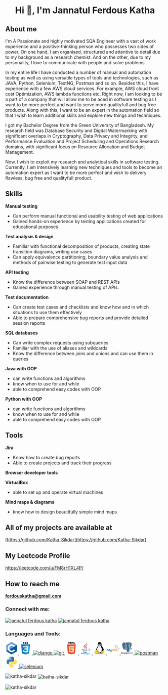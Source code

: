 
<h1 align="center">Hi 👋, I'm Jannatul Ferdous Katha</h1>

## About me 

I'm A Passionate and highly motivated SQA Engineer with a vast of work experience and a positive-thinking person who possesses two sides of power. On one hand, I am organised, structured and attentive to detail due to my background as a research chemist. And on the other, due to my personality, I love to communicate with people and solve problems.

In my entire life I have conducted a number of manual and automation testing as well as using versatile types of tools and technologies, such as JAVA, Python, Selenium, TestNG, Postman and so on. Besides this, I have experience with a few AWS cloud services. For example, AWS cloud front cost Optimization, AWS lambda functions etc. Right now, I am looking to be a part of a company that will allow me to be aced in software testing as I want to be more perfect and want to serve more qualityfull and bug free products. Along with this, I want to be an expert in the automation field so that I wish to learn additional skills and explore new things and techniques.

I got my Bachelor Degree from the Green University of Bangladesh. My research field was Database Security and Digital Watermarking with significant overlaps in Cryptography, Data Privacy and Integrity, and Performance Evaluation and Project Scheduling and Operations Research domains, with significant focus on Resource Allocation and Budget Management.

Now, I wish to exploit my research and analytical skills in software testing. Currently, I am intensively learning new techniques and tools to become an automation expert as I want to be more perfect and wish to delivery flawless, bug free and qualityfull product.

<!-- ## CV
You can download my CV as [a PDF from my Google Drive](https://drive.google.com/file/d/1LhoThzGgdm-tEKOWWDJtakko-lUtfOIg/view?usp=sharing). -->

## Skills

<!-- You can find examples of the described skills in the [Examples of my work](#examples-of-my-work) section. -->

__Manual testing__
  * Can perform manual functional and usability testing of web applications
  * Gained hands-on experience by testing applications created for educational purposes

__Test analysis & design__
  * Familiar with functional decomposition of products, creating state transition diagrams, writing use cases
  * Can apply equivalence partitioning, boundary value analysis and methods of pairwise testing to generate test input data

__API testing__
  * Know the difference between SOAP and REST APIs
  * Gained experience through manual testing of APIs.
 <!-- * Know how to manipulate requests and create test cases using the SoapUI tool -->

<!-- __Exploratory testing__
  * capable of using Whittaker’s test tours and creating cheat-lists for testing web applications -->

__Test documentation__
  * Can create test cases and checklists and know how and in which situations to use them effectively
  * Able to prepare comprehensive bug reports and provide detailed session reports

__SQL databases__
  * Can write complex requests using subqueries
  * Familiar with the use of aliases and wildcards
  * Know the difference between joins and unions and can use them in queries

__Java with OOP__
  * can write functions and algorithms
  * know when to use for and while
  * able to comprehend easy codes with OOP

__Python with OOP__
  * can write functions and algorithms
  * know when to use for and while
  * able to comprehend easy codes with OOP
    
## Tools

<!-- __TestRail__
  * know how to create test cases and test suits
  * able to run created test cases
  * know how to use dashboards and statistics -->

__Jira__
  * Know how to create bug reports
  * Able to create projects and track their progress

<!-- __SoapUI__ -->

__Browser developer tools__

__VirtualBox__
  * able to set up and operate virtual machines

<!-- __Trello and Notion__
  * know how to use Kanban boards and track project progress -->

__Mind maps & diagrams__
  * know how to design beautifully simple mind maps
<!--
## Courses

__Robot Framework Test Automation, Levels 1-4__  
*online courses by [Bryan Lamb](https://www.udemy.com/user/bryanl/), Udemy*  
An intensive course in test automation with Robot Framework.  
[Link to the certificate of the Level 1](https://www.udemy.com/certificate/UC-93938fbe-c686-47ee-b33a-8ac6701ff2b7/)  
*Level 2-4 in progress*

__The 1st Online Institute of Software Testing__  
*online course by Quality Lab, Moscow, Russia*  
A comprehensive course (132 h) in quality assurance, covering skills in functional testing and test automation.   
[Link to the certificate](https://quality-lab.ru/school-center/certificate.php?id=22655&lang=en)

__Onboarding to Testing · Jedi Point__  
*online course by Quality Lab, Moscow, Russia*  
An intensive introductory course (20 h) to software testing. Quality Lab is one of the biggest Russian providers of educational services tailored for software testers.   
[Link to the certificate](https://drive.google.com/file/d/16ysUnfckphOZ3VNLYhOX-KnvKEWoCdYA/view?usp=sharing)


## Examples of my work

### Test cases and work in TestRail

- [The training webshop](http://automationpractice.com/) was used to create demo test cases
  * Test case for checking the checkout process (in English). Check [the Google Sheets document here](https://docs.google.com/spreadsheets/d/1NpgiyQr2mx2YKddbXOFi7YygWE_jUve3spzscLkpTuY/edit?usp=sharing)
  * Test case for checking the addition of items to the cart (in English). Check [the Google Sheets document here](https://docs.google.com/spreadsheets/d/1PTc-aPCKWBm4B3aaTPsvJ5wgW0P-KkpvaclZAbQzTZY/edit#gid=0)

- [The training webpage Enotes](https://enotes.pointschool.ruin) was used for working with TestRail.
  * Test case (in Russian) for authorisation. Check [the screenshot from TestRail here](https://drive.google.com/file/d/1X9q5h3NKLI7NZpoU-gaHwSrYq_KQtDsl/view?usp=sharing).
  * Test case (in Russian) for adding an item to the cart. See [the screenshot from TestRail here](https://drive.google.com/file/d/1L74DBG62BRnl45WuVYsuR3RoYU4KZHrI/view?usp=sharing).
  * Test suits and a test run for the cart. See [the screenshots from TestRail here](https://drive.google.com/file/d/1imQyEHdDE9FCWtnnPZurh0J9QMTWrS3l/view?usp=sharing).


### Bug reports and work in Jira

- Several bugs found on [the training webpage Loan Calculator](http://creditcalculator.pointschool.ru) and reported:
  * Bug #1. Check [the screenshot of the bug report in Jira](https://drive.google.com/file/d/1Ypqw992_r6YgXNdqslH1FVW3Y33sT6ip/view?usp=sharing).
  * Bug #2. Check [the screenshot of the bug report in Jira](https://drive.google.com/file/d/15KB2fIqWO4uIUbAMejk8ZZrkpPfJzz1m/view?usp=sharing).
  * Bug #3. Check [the screenshot of the bug report in Jira](https://drive.google.com/file/d/1Qn_Fe5gwdEQ-f4PKpg115CZaWl3_N705/view?usp=sharing).
* An example of a project in Jira. Check [the screenshot](https://drive.google.com/file/d/1uN7R4SGWYZ0zn45id8_CeSzs4sn68BWq/view?usp=sharing).

### Mindmaps and diagrams
* Functional decomposition of [the training webpage Loan Calculator](http://creditcalculator.pointschool.ru). Check [the mindmap](https://drive.google.com/file/d/1i1O25CTJNYbuZAmigsRFJjPzUhbRJduY/view?usp=sharing).
* State-transition diagram of the loan application at [the training webpage Loan Calculator](http://creditcalculator.pointschool.ru). Check [the diagram](https://drive.google.com/file/d/1yr1i_gvkTDtbw-ZZF9I_o5CKQZuc2KWG/view?usp=sharing).
* Decomposition of an online converter of text documents to PDF using actions-parameters-values. Check [the diagram](https://drive.google.com/file/d/1gbBCBGNyRJhp0DhFgFbpxrb9F2Zd5LnH/view?usp=sharing).
* Mindmap of the interfaces of [the training webpage Enotes](https://enotes.pointschool.ruin). Check [the mindmap](https://drive.google.com/file/d/1gzv3ADI2_tm_Of0rk_gZDZ1niW50w4oc/view?usp=sharing).

### Scripts for PICT (pairwise testing)

* Generating combinations for the form consisting of 3 fields, where possible values of the one field depend on the values of another field. See [the script for MS PICT](https://drive.google.com/file/d/1nRuFkKA2pXFHHFwfph0SuXq-2p22VLtD/view?usp=sharing) and [the results of the script execution](https://drive.google.com/file/d/1bKWMw8rqOy477JpRgfS8-koDd2jm3MEv/view?usp=sharing).
* Generating combinations for the form consisting of 5 fields. See [the script for MS PICT](https://drive.google.com/file/d/1jG72-v808dXlvSxcC6EYkiaZNbZZTeIB/view?usp=sharing) and [the results of the script execution](https://drive.google.com/file/d/1WlKu_FRv-kSVPPoQlL-7wz6CXqr9f2bi/view?usp=sharing).

## Books I have read
__"Testing dot com"__ R.Savin 2017 (in Russian) - an excellent book for a very beginners. It explains the general goals and basic techniques in software testing.

__"A Practitioner's Guide to Software Test Design"__ Lee Copeland 2004 - comprehensive explanation of the fundamental techniques and approaches used in software testing.

<<h3 align="center">I'm A Passionate and highly motivated SQA Engineer</h3> -->

<!--
- 👨‍💻 All of my projects are available at [https://github.com/Katha-Sikdar](https://github.com/Katha-Sikdar)

<!-- - 💬 Ask me about **Web Automation testing and Manual testing.** -->

<!-- - 📫 How to reach me **ferdouskatha@gmail.com** -->

## All of my projects are available at 
  [https://github.com/Katha-Sikdar](https://github.com/Katha-Sikdar)


## My Leetcode Profile 
  https://leetcode.com/u/FM8rH1XL4P/
  
## How to reach me
**ferdouskatha@gmail.com**

<h3 align="left">Connect with me:</h3>
<p align="left">
<a href="https://linkedin.com/in/jannatul ferdous katha" target="blank"><img align="center" src="https://raw.githubusercontent.com/rahuldkjain/github-profile-readme-generator/master/src/images/icons/Social/linked-in-alt.svg" alt="jannatul ferdous katha" height="30" width="40" /></a>
<a href="https://fb.com/jannatul ferdous katha" target="blank"><img align="center" src="https://raw.githubusercontent.com/rahuldkjain/github-profile-readme-generator/master/src/images/icons/Social/facebook.svg" alt="jannatul ferdous katha" height="30" width="40" /></a>
</p>

<h3 align="left">Languages and Tools:</h3>
<p align="left"> <a href="https://www.cprogramming.com/" target="_blank" rel="noreferrer"> <img src="https://raw.githubusercontent.com/devicons/devicon/master/icons/c/c-original.svg" alt="c" width="40" height="40"/> </a> <a href="https://www.w3schools.com/css/" target="_blank" rel="noreferrer"> <img src="https://raw.githubusercontent.com/devicons/devicon/master/icons/css3/css3-original-wordmark.svg" alt="css3" width="40" height="40"/> </a> <a href="https://www.djangoproject.com/" target="_blank" rel="noreferrer"> <img src="https://cdn.worldvectorlogo.com/logos/django.svg" alt="django" width="40" height="40"/> </a> <a href="https://git-scm.com/" target="_blank" rel="noreferrer"> <img src="https://www.vectorlogo.zone/logos/git-scm/git-scm-icon.svg" alt="git" width="40" height="40"/> </a> <a href="https://www.w3.org/html/" target="_blank" rel="noreferrer"> <img src="https://raw.githubusercontent.com/devicons/devicon/master/icons/html5/html5-original-wordmark.svg" alt="html5" width="40" height="40"/> </a> <a href="https://www.java.com" target="_blank" rel="noreferrer"> <img src="https://raw.githubusercontent.com/devicons/devicon/master/icons/java/java-original.svg" alt="java" width="40" height="40"/> </a> <a href="https://www.linux.org/" target="_blank" rel="noreferrer"> <img src="https://raw.githubusercontent.com/devicons/devicon/master/icons/linux/linux-original.svg" alt="linux" width="40" height="40"/> </a> <a href="https://www.mysql.com/" target="_blank" rel="noreferrer"> <img src="https://raw.githubusercontent.com/devicons/devicon/master/icons/mysql/mysql-original-wordmark.svg" alt="mysql" width="40" height="40"/> </a> <a href="https://www.postgresql.org" target="_blank" rel="noreferrer"> <img src="https://raw.githubusercontent.com/devicons/devicon/master/icons/postgresql/postgresql-original-wordmark.svg" alt="postgresql" width="40" height="40"/> </a> <a href="https://postman.com" target="_blank" rel="noreferrer"> <img src="https://www.vectorlogo.zone/logos/getpostman/getpostman-icon.svg" alt="postman" width="40" height="40"/> </a> <a href="https://www.python.org" target="_blank" rel="noreferrer"> <img src="https://raw.githubusercontent.com/devicons/devicon/master/icons/python/python-original.svg" alt="python" width="40" height="40"/> </a> <a href="https://www.selenium.dev" target="_blank" rel="noreferrer"> <img src="https://raw.githubusercontent.com/detain/svg-logos/780f25886640cef088af994181646db2f6b1a3f8/svg/selenium-logo.svg" alt="selenium" width="40" height="40"/> </a> </p>

<p><img align="left" src="https://github-readme-stats.vercel.app/api/top-langs?username=katha-sikdar&show_icons=true&locale=en&layout=compact" alt="katha-sikdar" /></p>

<p>&nbsp;<img align="center" src="https://github-readme-stats.vercel.app/api?username=katha-sikdar&show_icons=true&locale=en" alt="katha-sikdar" /></p>

<p><img align="center" src="https://github-readme-streak-stats.herokuapp.com/?user=katha-sikdar&" alt="katha-sikdar" /></p>
